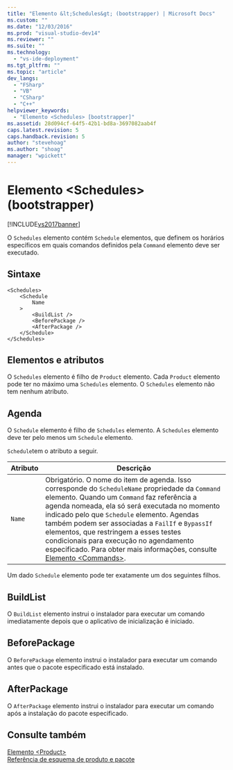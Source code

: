 ```yaml
---
title: "Elemento &lt;Schedules&gt; (bootstrapper) | Microsoft Docs"
ms.custom: ""
ms.date: "12/03/2016"
ms.prod: "visual-studio-dev14"
ms.reviewer: ""
ms.suite: ""
ms.technology: 
  - "vs-ide-deployment"
ms.tgt_pltfrm: ""
ms.topic: "article"
dev_langs: 
  - "FSharp"
  - "VB"
  - "CSharp"
  - "C++"
helpviewer_keywords: 
  - "Elemento <Schedules> [bootstrapper]"
ms.assetid: 28d094cf-64f5-42b1-bd8a-3697082aab4f
caps.latest.revision: 5
caps.handback.revision: 5
author: "stevehoag"
ms.author: "shoag"
manager: "wpickett"
---
```

# Elemento &lt;Schedules&gt; (bootstrapper)
[!INCLUDE[vs2017banner](../code-quality/includes/vs2017banner.md)]

O `Schedules` elemento contém `Schedule` elementos, que definem os horários específicos em quais comandos definidos pela `Command` elemento deve ser executado.  
  
## Sintaxe  
  
```  
<Schedules>  
    <Schedule  
        Name  
    >  
        <BuildList />  
        <BeforePackage />  
        <AfterPackage />  
    </Schedule>  
</Schedules>  
```  
  
## Elementos e atributos  
 O `Schedules` elemento é filho de `Product` elemento.  Cada `Product` elemento pode ter no máximo uma `Schedules` elemento.  O `Schedules` elemento não tem nenhum atributo.  
  
## Agenda  
 O `Schedule` elemento é filho de `Schedules` elemento.  A `Schedules` elemento deve ter pelo menos um `Schedule` elemento.  
  
 `Schedule`tem o atributo a seguir.  
  
|Atributo|Descrição|  
|--------------|---------------|  
|`Name`|Obrigatório.  O nome do item de agenda.  Isso corresponde do `ScheduleName` propriedade da `Command` elemento.  Quando um `Command` faz referência a agenda nomeada, ela só será executada no momento indicado pelo que `Schedule` elemento.  Agendas também podem ser associadas a `FailIf` e `BypassIf` elementos, que restringem a esses testes condicionais para execução no agendamento especificado.  Para obter mais informações, consulte [Elemento \<Commands\>](../deployment/commands-element-bootstrapper.md).|  
  
 Um dado `Schedule` elemento pode ter exatamente um dos seguintes filhos.  
  
## BuildList  
 O `BuildList` elemento instrui o instalador para executar um comando imediatamente depois que o aplicativo de inicialização é iniciado.  
  
## BeforePackage  
 O `BeforePackage` elemento instrui o instalador para executar um comando antes que o pacote especificado está instalado.  
  
## AfterPackage  
 O `AfterPackage` elemento instrui o instalador para executar um comando após a instalação do pacote especificado.  
  
## Consulte também  
 [Elemento \<Product\>](../deployment/product-element-bootstrapper.md)   
 [Referência de esquema de produto e pacote](../deployment/product-and-package-schema-reference.md)